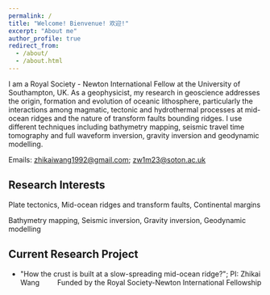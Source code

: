 ```yaml
---
permalink: /
title: "Welcome! Bienvenue! 欢迎!"
excerpt: "About me"
author_profile: true
redirect_from: 
  - /about/
  - /about.html
---
```


I am a Royal Society - Newton International Fellow at the University of Southampton, UK. As a geophysicist, my research in geoscience addresses the origin, formation and evolution of oceanic lithosphere, particularly the interactions among magmatic, tectonic and hydrothermal processes at mid-ocean ridges and the nature of transform faults bounding ridges. I use different techniques including bathymetry mapping, seismic travel time tomography and full waveform inversion, gravity inversion and geodynamic modelling.

Emails: zhikaiwang1992@gmail.com; zw1m23@soton.ac.uk

Research Interests
----
Plate tectonics, Mid-ocean ridges and transform faults, Continental margins

Bathymetry mapping, Seismic inversion, Gravity inversion, Geodynamic modelling

Current Research Project
----
* "How the crust is built at a slow-spreading mid-ocean ridge?"; PI: Zhikai Wang &nbsp; &nbsp; &nbsp; &nbsp;
  Funded by the Royal Society-Newton International Fellowship

